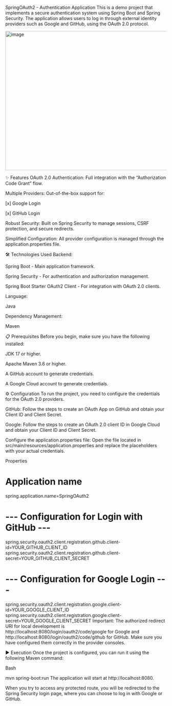 SpringOAuth2 - Authentication Application
This is a demo project that implements a secure authentication system using Spring Boot and Spring Security. The application allows users to log in through external identity providers such as Google and GitHub, using the OAuth 2.0 protocol.

<img width="792" height="433" alt="image" src="https://github.com/user-attachments/assets/68bb380b-bc34-4fc6-b9e2-fe679819c3f0" />


✨ Features
OAuth 2.0 Authentication: Full integration with the “Authorization Code Grant” flow.

Multiple Providers: Out-of-the-box support for:

[x] Google Login

[x] GitHub Login

Robust Security: Built on Spring Security to manage sessions, CSRF protection, and secure redirects.

Simplified Configuration: All provider configuration is managed through the application.properties file.

🛠️ Technologies Used
Backend:

Spring Boot - Main application framework.

Spring Security - For authentication and authorization management.

Spring Boot Starter OAuth2 Client - For integration with OAuth 2.0 clients.

Language:

Java

Dependency Management:

Maven

📋 Prerequisites
Before you begin, make sure you have the following installed:

JDK 17 or higher.

Apache Maven 3.6 or higher.

A GitHub account to generate credentials.

A Google Cloud account to generate credentials.

⚙️ Configuration
To run the project, you need to configure the credentials for the OAuth 2.0 providers.


GitHub: Follow the steps to create an OAuth App on GitHub and obtain your Client ID and Client Secret.

Google: Follow the steps to create an OAuth 2.0 client ID in Google Cloud and obtain your Client ID and Client Secret.

Configure the application.properties file:
Open the file located in src/main/resources/application.properties and replace the placeholders with your actual credentials.

Properties

# Application name
spring.application.name=SpringOAuth2

# --- Configuration for Login with GitHub ---
spring.security.oauth2.client.registration.github.client-id=YOUR_GITHUB_CLIENT_ID
spring.security.oauth2.client.registration.github.client-secret=YOUR_GITHUB_CLIENT_SECRET

# --- Configuration for Google Login ---
spring.security.oauth2.client.registration.google.client-id=YOUR_GOOGLE_CLIENT_ID
spring.security.oauth2.client.registration.google.client-secret=YOUR_GOOGLE_CLIENT_SECRET
Important: The authorized redirect URI for local development is http://localhost:8080/login/oauth2/code/google for Google and http://localhost:8080/login/oauth2/code/github for GitHub. Make sure you have configured them correctly in the provider consoles.

▶️ Execution
Once the project is configured, you can run it using the following Maven command:

Bash

mvn spring-boot:run
The application will start at http://localhost:8080.

When you try to access any protected route, you will be redirected to the Spring Security login page, where you can choose to log in with Google or GitHub.
